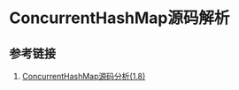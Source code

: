 # ConcurrentHashMap源码解析

## 参考链接

1. [ConcurrentHashMap源码分析(1.8)](https://www.cnblogs.com/zerotomax/p/8687425.html)
